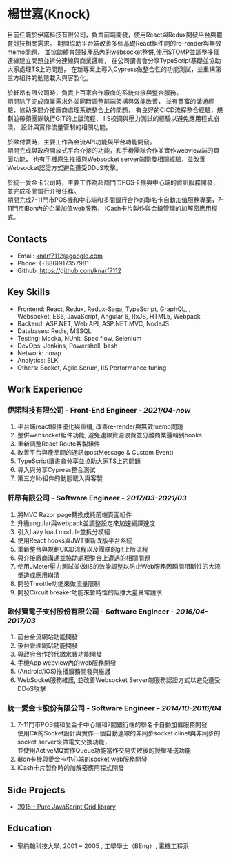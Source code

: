 # 楊世嘉(Knock)

目前任職於伊諾科技有限公司，負責前端開發，使用React與Redux開發平台與體育競技相關需求。
期間協助平台端改善多個基礎React組件間的re-render與無效memo問題，
並協助體育競技產品內的websocket整併,使用STOMP並調整多個連線建立問題並拆分連線與商業邏輯，
在公司讀書會分享TypeScript基礎並協助大家處理TS上的問題，
在新專案上導入Cypress做整合性的功能測試，並重構第三方組件的動態載入與客製化。

於軒昂有限公司時，負責上百家合作廠商的系統介接與整合服務。  
期間除了完成商業需求外並同時調整前端架構與效能改善，
並有豐富的溝通經驗，協助多間介接廠商處理系統整合上的問題，
有良好的CICD流程整合經驗，規劃並帶領團隊執行GIT的上版流程，
IIS校調與壓力測試的經驗以避免應用程式崩潰，
設計與實作流量管制的相關功能。  

於歐付寶時，主要工作為金流API功能與平台功能開發。  
期間完成與政府開放式平台介接的功能，和手機團隊合作並實作webview端的頁面功能，
也有手機原生推播與Websocket server端開發相關經驗，並改善Websocket認證方式避免遭受DDoS攻擊。  

於統一愛金卡公司時，主要工作為超商門市POS卡機與中心端的資訊服務開發，並完成多間銀行介接任務。  
期間完成7-11門市POS機和中心端和多間銀行合作的聯名卡自動加值服務專案，7-11門市iBon內的企業加值web服務，
iCash卡片製作與金鑰管理的加解密應用程式。  

## Contacts

- Email: knarf7112@google.com
- Phone: (+886)917357981
- Github: <https://github.com/knarf7112>

## Key Skills

- Frontend: React, Redux, Redux-Saga, TypeScript, GraphQL, , Websocket, ES6, JavaScript, Angular 6, RxJS, HTML5, Webpack
- Backend: ASP.NET, Web API, ASP.NET.MVC, NodeJS
- Databases: Redis, MSSQL
- Testing: Mocka, NUnit, Spec flow, Selenium
- DevOps: Jenkins, Powershell, bash
- Network: nmap
- Analytics: ELK
- Others: Socket, Agile Scrum, IIS Performance tuning

## Work Experience

### 伊諾科技有限公司 - Front-End Engineer - _2021/04-now_
  1. 平台端react組件優化與重構, 改善re-render與無效memo問題
  2. 整併websocket組件功能, 避免連線資源浪費並分離商業邏輯到hooks
  3. 重新調整React Route客製組件
  4. 改善平台與產品間的通訊(postMessage & Custom Event)
  5. TypeScript讀書會分享並協助大家TS上的問題
  6. 導入與分享Cypress整合測試
  7. 第三方lib組件的動態載入與客製

### 軒昂有限公司 - Software Engineer - _2017/03-2021/03_
  1. 將MVC Razor page轉換成純前端頁面組件
  2. 升級angular與webpack並調整設定來加速編譯速度
  3. 引入Lazy load module並拆分模組
  4. 使用React hooks與JWT重新改版平台系統
  5. 重新整合與規劃CICD流程以及團隊的git上版流程
  6. 與介接廠商溝通並協助處理整合上遭遇的相關問題
  7. 使用JMeter壓力測試並做IIS的效能調整以防止Web服務因瞬間阻斷性的大流量造成應用崩潰
  8. 開發Throttle功能來做流量限制
  9. 開發Circuit breaker功能來暫時性的阻擋大量異常請求

### 歐付寶電子支付股份有限公司 - Software Engineer - _2016/04-2017/03_
  1. 前台金流網站功能開發
  2. 後台管理網站功能開發
  3. 與政府合作的代繳水費功能開發
  4. 手機App webview內的web服務開發
  5. (Android/iOS)推播服務開發與維護
  6. WebSocket服務維護, 並改善Websocket Server端服務認證方式以避免遭受DDoS攻擊

### 統一愛金卡股份有限公司 - Software Engineer - _2014/10-2016/04_
  1. 7-11門市POS機和愛金卡中心端和7間銀行端的聯名卡自動加值服務開發  
     使用C#的Socket設計與實作一個自動連線的非同步socket clinet與非同步的socket server來做電文交換功能，  
     並使用ActiveMQ實作Queue功能當作交易失敗後的授權補送功能
  2. iBon卡機與愛金卡中心端的socket web服務開發
  3. iCash卡片製作時的加解密應用程式開發


## Side Projects

- [2015 - Pure JavaScript Grid library](https://knarf7112.github.io/)

## Education

- 聖約翰科技大學, 2001 ~ 2005 , 工學學士（BEng）, 電機工程系


